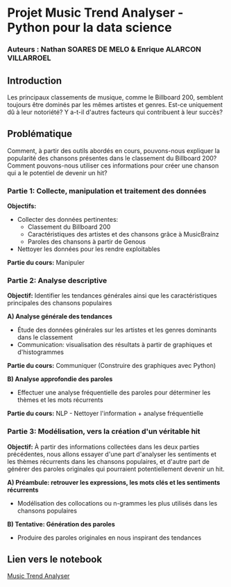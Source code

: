 # Projet Music Trend Analyser - Python pour la data science

### Auteurs : Nathan SOARES DE MELO & Enrique ALARCON VILLARROEL

## Introduction

Les principaux classements de musique, comme le Billboard 200, semblent toujours être dominés par les mêmes artistes et genres. Est-ce uniquement dû à leur notoriété? Y a-t-il d'autres facteurs qui contribuent à leur succès?

## Problématique

Comment, à partir des outils abordés en cours, pouvons-nous expliquer la popularité des chansons présentes dans le classement du Billboard 200? Comment pouvons-nous utiliser ces informations pour créer une chanson qui a le potentiel de devenir un hit?

### Partie 1: Collecte, manipulation et traitement des données

**Objectifs:**
- Collecter des données pertinentes:
    - Classement du Billboard 200
    - Caractéristiques des artistes et des chansons grâce à MusicBrainz
    - Paroles des chansons à partir de Genous
- Nettoyer les données pour les rendre exploitables

**Partie du cours:** Manipuler

### Partie 2: Analyse descriptive

**Objectif:** Identifier les tendances générales ainsi que les caractéristiques principales des chansons populaires

**A) Analyse générale des tendances**
- Étude des données générales sur les artistes et les genres dominants dans le classement
- Communication: visualisation des résultats à partir de graphiques et d'histogrammes

**Partie du cours:** Communiquer (Construire des graphiques avec Python)

**B) Analyse approfondie des paroles**
- Effectuer une analyse fréquentielle des paroles pour déterminer les thèmes et les mots récurrents

**Partie du cours:** NLP - Nettoyer l'information + analyse fréquentielle

### Partie 3: Modélisation, vers la création d'un véritable hit

**Objectif:** À partir des informations collectées dans les deux parties précédentes, nous allons essayer d'une part d'analyser les sentiments et les thèmes récurrents dans les chansons populaires, et d'autre part de générer des paroles originales qui pourraient potentiellement devenir un hit.

**A) Préambule: retrouver les expressions, les mots clés et les sentiments récurrents**
- Modélisation des collocations ou n-grammes les plus utilisés dans les chansons populaires

**B) Tentative: Génération des paroles**
- Produire des paroles originales en nous inspirant des tendances

## Lien vers le notebook

[Music Trend Analyser](https://github.com/enriquealarcon01/Projet-Python/blob/main/data_retrieve.ipynb)
